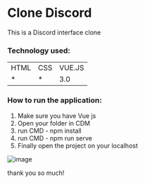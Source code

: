 <h1>Clone Discord</h1>

This is a Discord interface clone 

<h3>Technology used:</h3>
<table>
  <tr>
    <td>HTML</td>
    <td>CSS</td>
    <td>VUE.JS</td>
  </tr>
   <tr>
    <td>*</td>
    <td>*</td>
    <td>3.0</td>
  </tr>
  
  
</table>

<h3>How to run the application:</h3>

1) Make sure you have Vue js
2) Open your folder in CDM
3) run CMD - npm install
4) run CMD - npm run serve
5) Finally open the project on your localhost


![image](https://user-images.githubusercontent.com/70349830/112693256-175de980-8e5f-11eb-9570-1ccb6e33a702.png)

thank you so much!
